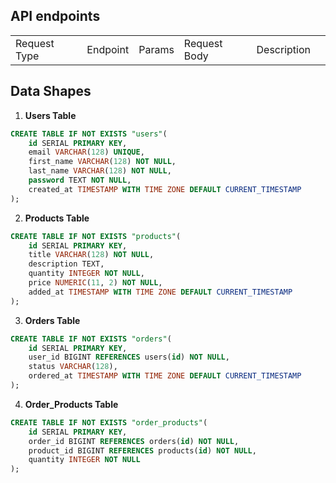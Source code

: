 ## API endpoints

<table>
<tr> 
<td> Request Type </td> <td> Endpoint </td><td> Params </td><td>Request Body</td><td> Description <td> </tr>

</table>

## Data Shapes

1. **Users Table**

```sql
CREATE TABLE IF NOT EXISTS "users"(
    id SERIAL PRIMARY KEY,
    email VARCHAR(128) UNIQUE,
    first_name VARCHAR(128) NOT NULL,
    last_name VARCHAR(128) NOT NULL,
    password TEXT NOT NULL,
    created_at TIMESTAMP WITH TIME ZONE DEFAULT CURRENT_TIMESTAMP
);
```

2. **Products Table**

```sql
CREATE TABLE IF NOT EXISTS "products"(
    id SERIAL PRIMARY KEY,
    title VARCHAR(128) NOT NULL,
    description TEXT,
    quantity INTEGER NOT NULL,
    price NUMERIC(11, 2) NOT NULL,
    added_at TIMESTAMP WITH TIME ZONE DEFAULT CURRENT_TIMESTAMP
);
```

3. **Orders Table**

```sql
CREATE TABLE IF NOT EXISTS "orders"(
    id SERIAL PRIMARY KEY,
    user_id BIGINT REFERENCES users(id) NOT NULL,
    status VARCHAR(128),
    ordered_at TIMESTAMP WITH TIME ZONE DEFAULT CURRENT_TIMESTAMP
);
```

4. **Order_Products Table**

```sql
CREATE TABLE IF NOT EXISTS "order_products"(
    id SERIAL PRIMARY KEY,
    order_id BIGINT REFERENCES orders(id) NOT NULL,
    product_id BIGINT REFERENCES products(id) NOT NULL,
    quantity INTEGER NOT NULL
);
```
